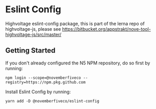 # Eslint Config

Highvoltage eslint-config package, this is part of the lerna repo of highvoltage-js, please see https://bitbucket.org/appstrakt/nove-tool-highvoltage-js/src/master/

## Getting Started

If you don't already configured the N5 NPM repository, do so first by running:

```
npm login --scope=@novemberfiveco --registry=https://npm.pkg.github.com
```

Install Eslint Config by running:

```
yarn add -D @novemberfiveco/eslint-config
```
